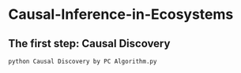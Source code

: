 # Causal-Inference-in-Ecosystems

## The first step: Causal Discovery
```
python Causal Discovery by PC Algorithm.py
```
